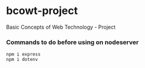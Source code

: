 # bcowt-project
Basic Concepts of Web Technology - Project
### Commands to do before using on nodeserver
```
npm i express
npm i dotenv
```
